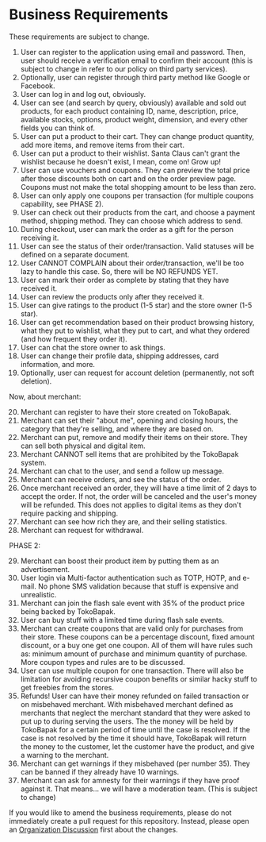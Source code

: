 # Business Requirements

These requirements are subject to change.

1. User can register to the application using email and password. Then, user should receive a verification email to confirm their account (this is subject to change in refer to our policy on third party services). 
2. Optionally, user can register through third party method like Google or Facebook.
3. User can log in and log out, obviously.
4. User can see (and search by query, obviously) available and sold out products, for each product containing ID, name, description, price, available stocks, options, product weight, dimension, and every other fields you can think of.
5. User can put a product to their cart. They can change product quantity, add more items, and remove items from their cart.
6. User can put a product to their wishlist. Santa Claus can't grant the wishlist because he doesn't exist, I mean, come on! Grow up!
7. User can use vouchers and coupons. They can preview the total price after those discounts both on cart and on the order preview page. Coupons must not make the total shopping amount to be less than zero.
8. User can only apply one coupons per transaction (for multiple coupons capability, see PHASE 2).
9. User can check out their products from the cart, and choose a payment method, shipping method. They can choose which address to send.
10. During checkout, user can mark the order as a gift for the person receiving it. 
11. User can see the status of their order/transaction. Valid statuses will be defined on a separate document.
12. User CANNOT COMPLAIN about their order/transaction, we'll be too lazy to handle this case. So, there will be NO REFUNDS YET.
13. User can mark their order as complete by stating that they have received it. 
14. User can review the products only after they received it.
15. User can give ratings to the product (1-5 star) and the store owner (1-5 star).
16. User can get recommendation based on their product browsing history, what they put to wishlist, what they put to cart, and what they ordered (and how frequent they order it).
17. User can chat the store owner to ask things.
18. User can change their profile data, shipping addresses, card information, and more.
19. Optionally, user can request for account deletion (permanently, not soft deletion).


Now, about merchant:

20. Merchant can register to have their store created on TokoBapak.
21. Merchant can set their "about me", opening and closing hours, the category that they're selling, and where they are based on. 
22. Merchant can put, remove and modify their items on their store. They can sell both physical and digital item. 
23. Merchant CANNOT sell items that are prohibited by the TokoBapak system. 
24. Merchant can chat to the user, and send a follow up message.
25. Merchant can receive orders, and see the status of the order.
26. Once merchant received an order, they will have a time limit of 2 days to accept the order. If not, the order will be canceled and the user's money will be refunded. This does not applies to digital items as they don't require packing and shipping. 
27. Merchant can see how rich they are, and their selling statistics.
28. Merchant can request for withdrawal.


PHASE 2:

29. Merchant can boost their product item by putting them as an advertisement. 
30. User login via Multi-factor authentication such as TOTP, HOTP, and e-mail. No phone SMS validation because that stuff is expensive and unrealistic. 
31. Merchant can join the flash sale event with 35% of the product price being backed by TokoBapak. 
32. User can buy stuff with a limited time during flash sale events. 
33. Merchant can create coupons that are valid only for purchases from their store. These coupons can be a percentage discount, fixed amount discount, or a buy one get one coupon. All of them will have rules such as: minimum amount of purchase and minimum quantity of purchase. More coupon types and rules are to be discussed.
34. User can use multiple coupon for one transaction. There will also be limitation for avoiding recursive coupon benefits or similar hacky stuff to get freebies from the stores.
35. Refunds! User can have their money refunded on failed transaction or on misbehaved merchant. With misbehaved merchant defined as merchants that neglect the merchant standard that they were asked to put up to during serving the users. The the money will be held by TokoBapak for a certain period of time until the case is resolved. If the case is not resolved by the time it should have, TokoBapak will return the money to the customer, let the customer have the product, and give a warning to the merchant.
36. Merchant can get warnings if they misbehaved (per number 35). They can be banned if they already have 10 warnings.
37. Merchant can ask for amnesty for their warnings if they have proof against it. That means... we will have a moderation team. (This is subject to change)

If you would like to amend the business requirements, please do not immediately create a pull request for this repository.
Instead, please open an [Organization Discussion](https://github.com/orgs/TokoBapak/discussions/new?category=general) first about the changes.